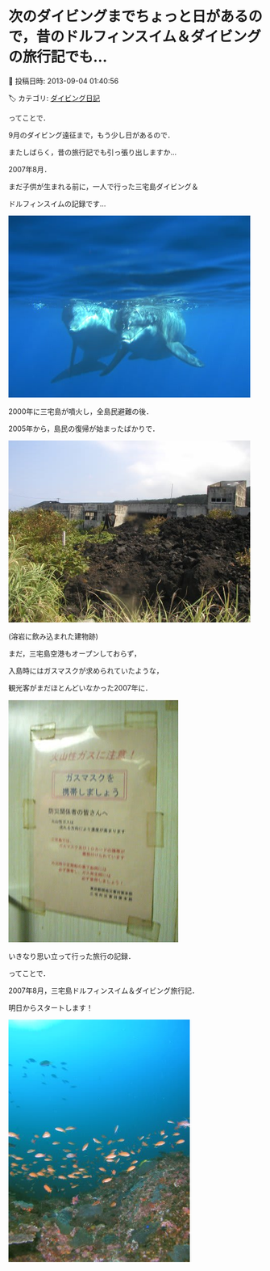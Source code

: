 # 次のダイビングまでちょっと日があるので，昔のドルフィンスイム＆ダイビングの旅行記でも…

📅 投稿日時: 2013-09-04 01:40:56

🏷️ カテゴリ: [ダイビング日記](ce3a7a8d424d112fce83ee85c81a0e344.md)

ってことで．





9月のダイビング遠征まで，もう少し日があるので．


またしばらく，昔の旅行記でも引っ張り出しますか…





2007年8月．


まだ子供が生まれる前に，一人で行った三宅島ダイビング＆


ドルフィンスイムの記録です…




![2bbcba618d63278456def895d9f13731.jpg](images/2bbcba618d63278456def895d9f13731.jpg)







2000年に三宅島が噴火し，全島民避難の後．


2005年から，島民の復帰が始まったばかりで．




![49d914427d154164ccf3e06986443768.jpg](images/49d914427d154164ccf3e06986443768.jpg)




(溶岩に飲み込まれた建物跡)





まだ，三宅島空港もオープンしておらず，


入島時にはガスマスクが求められていたような，


観光客がまだほとんどいなかった2007年に．




![80016e0d6aeda37859be9d4a42e6448f.jpg](images/80016e0d6aeda37859be9d4a42e6448f.jpg)




いきなり思い立って行った旅行の記録．





ってことで．


2007年8月，三宅島ドルフィンスイム＆ダイビング旅行記．


明日からスタートします！




![4443381ce70d230100623578e5a0417d.jpg](images/4443381ce70d230100623578e5a0417d.jpg)
